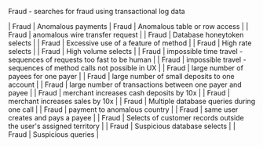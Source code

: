 Fraud - searches for fraud using transactional log data

| Fraud | Anomalous payments
| Fraud | Anomalous table or row access                                       |
| Fraud | anomalous wire transfer request                                     |
| Fraud | Database honeytoken selects                                         |
| Fraud | Excessive use of a feature of method                                |
| Fraud | High rate selects                                                   |
| Fraud | High volume selects                                                 |
| Fraud | impossible time travel - sequences of requests too fast to be human |
| Fraud | impossible travel - sequences of method calls not possible in UX    |
| Fraud | large number of payees for one payer                                |
| Fraud | large number of small deposits to one account                       |
| Fraud | large number of transactions between one payer and payee            |
| Fraud | merchant increases cash deposits by 10x                             |
| Fraud | merchant increases sales by 10x                                     |
| Fraud | Multiple database queries during one call                           |
| Fraud | payment to anomalous country                                        |
| Fraud | same user creates and pays a payee                                  |
| Fraud | Selects of customer records outside the user's assigned territory   |
| Fraud | Suspicious database selects                                         |
| Fraud | Suspicious queries                                                  |
